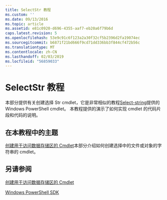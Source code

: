 ```yaml
---
title: SelectStr 教程
ms.custom: ''
ms.date: 09/13/2016
ms.topic: article
ms.assetid: e81c0920-d696-4355-aaf7-eb20a6f79b6d
caps.latest.revision: 5
ms.openlocfilehash: 53e9c91c6f123a2a30f32cf5b2396d2fa19074ec
ms.sourcegitcommit: b6871f21bd666f9cd71dd336bb3f844cf472b56c
ms.translationtype: MT
ms.contentlocale: zh-CN
ms.lasthandoff: 02/03/2019
ms.locfileid: "56859033"
---
```

# <a name="selectstr-tutorial"></a>SelectStr 教程

本部分提供有关创建选择 Str cmdlet，它是非常相似的教程[Select-string](/powershell/module/microsoft.powershell.utility/select-string)提供的 Windows PowerShell cmdlet。 本教程提供的演示了如何实现 cmdlet 的代码片段和代码的说明。

## <a name="topic-in-this-tutorial"></a>在本教程中的主题

[创建用于访问数据存储区的 Cmdlet](./creating-a-cmdlet-to-access-a-data-store.md)本部分介绍如何创建选择中的文件或对象的字符串的 cmdlet。

## <a name="see-also"></a>另请参阅

[创建用于访问数据存储区的 Cmdlet](./creating-a-cmdlet-to-access-a-data-store.md)

[Windows PowerShell SDK](../windows-powershell-reference.md)
